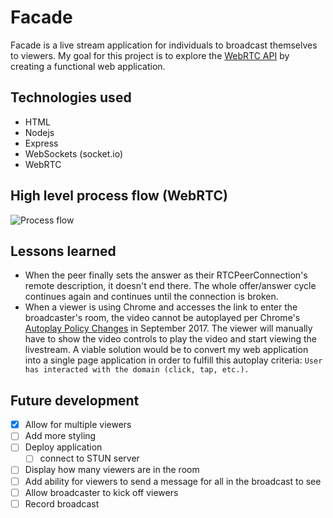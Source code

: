 # Facade
Facade is a live stream application for individuals to broadcast themselves to viewers.
My goal for this project is to explore the [WebRTC API](https://developer.mozilla.org/en-US/docs/Web/API/WebRTC_API) by creating a functional web application.

## Technologies used
- HTML
- Nodejs
- Express
- WebSockets (socket.io)
- WebRTC

## High level process flow (WebRTC)
![Process flow](https://raw.githubusercontent.com/chyyeeah/facade/images/img/process_flow.png)

## Lessons learned
- When the peer finally sets the answer as their RTCPeerConnection's remote description, it doesn't end there. The whole offer/answer cycle continues again and continues until the connection is broken.
- When a viewer is using Chrome and accesses the link to enter the broadcaster's room, the video cannot be autoplayed per Chrome's [Autoplay Policy Changes](https://developers.google.com/web/updates/2017/09/autoplay-policy-changes) in September 2017. The viewer will manually have to show the video controls to play the video and start viewing the livestream. A viable solution would be to convert my web application into a single page application in order to fulfill this autoplay criteria: `User has interacted with the domain (click, tap, etc.).`

## Future development
- [x] Allow for multiple viewers
- [ ] Add more styling
- [ ] Deploy application
  - [ ] connect to STUN server
- [ ] Display how many viewers are in the room
- [ ] Add ability for viewers to send a message for all in the broadcast to see
- [ ] Allow broadcaster to kick off viewers
- [ ] Record broadcast
